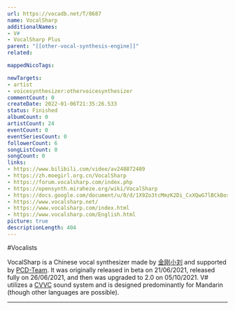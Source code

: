 ```yaml
---
url: https://vocadb.net/T/8687
name: VocalSharp
additionalNames: 
- V#
- VocalSharp Plus
parent: "[[other-vocal-synthesis-engine]]"
related:

mappedNicoTags:

newTargets:
- artist
- voicesynthesizer:othervoicesynthesizer
commentCount: 0
createDate: 2022-01-06T21:35:26.533
status: Finished
albumCount: 0
artistCount: 24
eventCount: 0
eventSeriesCount: 0
followerCount: 6
songListCount: 0
songCount: 0
links: 
- https://www.bilibili.com/video/av248872489
- https://zh.moegirl.org.cn/VocalSharp
- https://forum.vocalsharp.com/index.php
- https://opensynth.miraheze.org/wiki/VocalSharp
- https://docs.google.com/document/u/0/d/1X9Zo3tcMmzK2Di_CxXQwG7lBCkBosBkYpdUWYhTx-aA/mobilebasic
- https://www.vocalsharp.net/
- https://www.vocalsharp.com/index.html
- https://www.vocalsharp.com/English.html
picture: true
descriptionLength: 404
---
```


#Vocalists

VocalSharp is a Chinese vocal synthesizer made by [金刚小刘](https://vocadb.net/Ar/105896) and supported by [PCD-Team](https://pcd-team.cn/). It was originally released in beta on 21/06/2021, released fully on 26/06/2021, and then was upgraded to 2.0 on 05/10/2021. V# utilizes a [CVVC](https://vocadb.net/T/3127) sound system and is designed predominantly for Mandarin (though other languages are possible).

---

